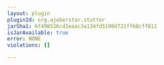 ```yaml
---
layout: plugin
pluginId: org.ajoberstar.stutter
jarSha1: 6f498516cd1eaac3a134fd5190d721ff68cff811
isJarAvailable: true
error: NONE
violations: []

---
```


